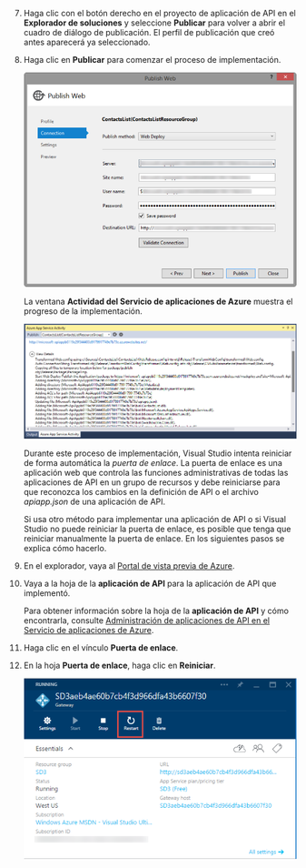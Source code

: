 7. Haga clic con el botón derecho en el proyecto de aplicación de API en el **Explorador de soluciones** y seleccione **Publicar** para volver a abrir el cuadro de diálogo de publicación. El perfil de publicación que creó antes aparecerá ya seleccionado. 

9. Haga clic en **Publicar** para comenzar el proceso de implementación.

	![Implementación de la aplicación de API](./media/app-service-api-pub-web-deploy/26-5-deployment-success-v3.png)

	La ventana **Actividad del Servicio de aplicaciones de Azure** muestra el progreso de la implementación.

	![Notificación de estado de la ventana de actividad del Servicio de aplicaciones de Azure](./media/app-service-api-pub-web-deploy/26-5-deployment-success-v4.png)

	Durante este proceso de implementación, Visual Studio intenta reiniciar de forma automática la *puerta de enlace*. La puerta de enlace es una aplicación web que controla las funciones administrativas de todas las aplicaciones de API en un grupo de recursos y debe reiniciarse para que reconozca los cambios en la definición de API o el archivo *apiapp.json* de una aplicación de API.
 
	Si usa otro método para implementar una aplicación de API o si Visual Studio no puede reiniciar la puerta de enlace, es posible que tenga que reiniciar manualmente la puerta de enlace. En los siguientes pasos se explica cómo hacerlo.

1. En el explorador, vaya al [Portal de vista previa de Azure](https://portal.azure.com).

2. Vaya a la hoja de la **aplicación de API** para la aplicación de API que implementó.

	Para obtener información sobre la hoja de la **aplicación de API** y cómo encontrarla, consulte [Administración de aplicaciones de API en el Servicio de aplicaciones de Azure](../articles/app-service-api/app-service-api-manage-in-portal.md).

4. Haga clic en el vínculo **Puerta de enlace**.

3. En la hoja **Puerta de enlace**, haga clic en **Reiniciar**.

	![](./media/app-service-api-pub-web-deploy/restartgateway.png)

<!---HONumber=July15_HO5-->